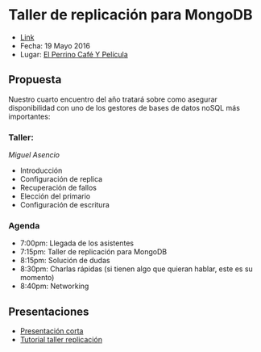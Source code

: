 # Taller de replicación para MongoDB
  - [Link](http://www.meetup.com/Beer-JS-Bogota/events/230939502/)
  - Fecha: 19 Mayo 2016
  - Lugar: [El Perrino Café Y Película](https://www.google.com.co/maps/place/El+Perrino+cafe+y+pelicula/@4.6613399,-74.0666472,17z/data=!3m1!4b1!4m2!3m1!1s0x8e3f9a5a1d3caa01:0x9d7992cc767061f7)

## Propuesta
Nuestro cuarto encuentro del año tratará sobre como asegurar disponibilidad con uno de los gestores de bases de datos noSQL más importantes:

### Taller:

*Miguel Asencio*

  - Introducción
  - Configuración de replica
  - Recuperación de fallos
  - Elección del primario
  - Configuración de escritura

### Agenda

  - 7:00pm: Llegada de los asistentes
  - 7:15pm: Taller de replicación para MongoDB
  - 8:15pm: Solución de dudas
  - 8:30pm: Charlas rápidas (si tienen algo que quieran hablar, este es su momento)
  - 8:40pm: Networking

## Presentaciones
  - [Presentación corta](./slides/replicaSets.pdf)
  - [Tutorial taller replicación](https://github.com/maasencioh/mongo-replicaset)
